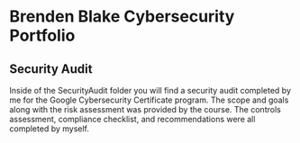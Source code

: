 # Brenden Blake Cybersecurity Portfolio

## Security Audit
Inside of the SecurityAudit folder you will find a security audit completed by me for the Google Cybersecurity Certificate program. The scope and goals along with the risk assessment was provided by the course.
The controls assessment, compliance checklist, and recommendations were all completed by myself.
